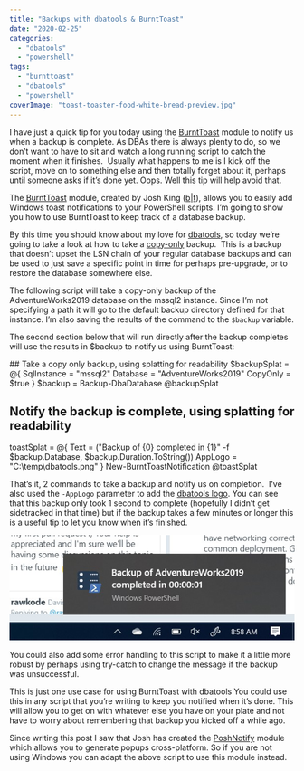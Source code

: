 ```yaml
---
title: "Backups with dbatools & BurntToast"
date: "2020-02-25"
categories:
  - "dbatools"
  - "powershell"
tags:
  - "burnttoast"
  - "dbatools"
  - "powershell"
coverImage: "toast-toaster-food-white-bread-preview.jpg"
---
```


I have just a quick tip for you today using the [BurntToast](https://github.com/Windos/BurntToast) module to notify us when a backup is complete. As DBAs there is always plenty to do, so we don’t want to have to sit and watch a long running script to catch the moment when it finishes.  Usually what happens to me is I kick off the script, move on to something else and then totally forget about it, perhaps until someone asks if it’s done yet. Oops. Well this tip will help avoid that.

The [BurntToast](https://github.com/Windos/BurntToast) module, created by Josh King ([b](https://toastit.dev/)|[t](https://twitter.com/windosnz)), allows you to easily add Windows toast notifications to your PowerShell scripts. I’m going to show you how to use BurntToast to keep track of a database backup.

By this time you should know about my love for [dbatools](https://dbatools.io/), so today we’re going to take a look at how to take a [copy-only](https://docs.microsoft.com/en-us/sql/relational-databases/backup-restore/copy-only-backups-sql-server?view=sql-server-ver15) backup.  This is a backup that doesn’t upset the LSN chain of your regular database backups and can be used to just save a specific point in time for perhaps pre-upgrade, or to restore the database somewhere else.

The following script will take a copy-only backup of the AdventureWorks2019 database on the mssql2 instance. Since I’m not specifying a path it will go to the default backup directory defined for that instance. I’m also saving the results of the command to the `$backup` variable.

The second section below that will run directly after the backup completes will use the results in $backup to notify us using BurntToast:

\## Take a copy only backup, using splatting for readability
$backupSplat = @{
    SqlInstance = "mssql2"
    Database    = "AdventureWorks2019"
    CopyOnly    = $true
}
$backup = Backup-DbaDatabase @backupSplat

## Notify the backup is complete, using splatting for readability
toastSplat = @{
    Text     = ("Backup of {0} completed in {1}" -f $backup.Database, $backup.Duration.ToString())
    AppLogo  = "C:\\temp\\dbatools.png"
}
New-BurntToastNotification @toastSplat

That’s it, 2 commands to take a backup and notify us on completion.  I’ve also used the `-AppLogo` parameter to add the [dbatools logo](https://github.com/sqlcollaborative/dbatools/blob/development/bin/dbatools.png). You can see that this backup only took 1 second to complete (hopefully I didn’t get sidetracked in that time) but if the backup takes a few minutes or longer this is a useful tip to let you know when it’s finished.

![](dbatoolsToast.jpg)

You could also add some error handling to this script to make it a little more robust by perhaps using try-catch to change the message if the backup was unsuccessful.

This is just one use case for using BurntToast with dbatools You could use this in any script that you’re writing to keep you notified when it’s done. This will allow you to get on with whatever else you have on your plate and not have to worry about remembering that backup you kicked off a while ago.

Since writing this post I saw that Josh has created the [PoshNotify](https://github.com/Windos/PoshNotify) module which allows you to generate popups cross-platform. So if you are not using Windows you can adapt the above script to use this module instead.
